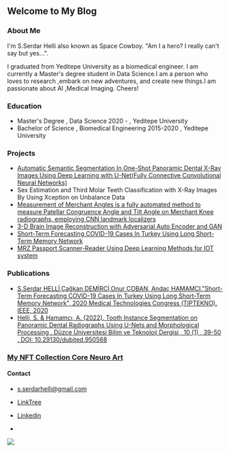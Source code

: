 ## Welcome to My Blog






### About Me

I'm S.Serdar Helli also known as Space Cowboy. "Am I a hero? I really can't say but yes...".

I graduated from Yeditepe University as a biomedical engineer. I am currently a Master's degree student in Data Science.I am a person who loves to research ,embark on new adventures, and create new things.I am passionate about AI ,Medical Imaging. Cheers!





### Education
- Master's Degree , Data Science 2020 - , Yeditepe University
- Bachelor of Science , Biomedical Engineering 2015-2020 , Yeditepe University 




### Projects

- [Automatic Semantic Segmentation In One-Shot Panoramic Dental X-Ray Images Using Deep Learning with U-Net(Fully Connective Convolutional Neural Networks)](https://github.com/SerdarHelli/Segmentation-of-Teeth-in-Panoramic-X-ray-Image-Using-U-Net)
- Sex Estimation and Third Molar Teeth Classification with X-Ray Images By Using Xception on Unbalance Data
- [Measurement of Merchant Angles is a fully automated method to measure Patellar Congruence Angle and Tilt Angle on Merchant Knee radiographs, employing CNN landmark localizers](https://github.com/SerdarHelli/Knee-Merchant-Landmark-Detection)
- [3-D Brain Image Reconstruction with Adversarial Auto Encoder and GAN](https://huggingface.co/spaces/SerdarHelli/Brain-MR-Image-Generation-with-StyleGAN)
- [Short-Term Forecasting COVID-19 Cases In Turkey Using Long Short-Term Memory Network](https://ieeexplore.ieee.org/document/9299235)
- [MRZ Passport Scanner-Reader Using Deep Learning Methods for IOT system](https://github.com/SerdarHelli/MRZ_Passport_Reader_From_Image)


### Publications 

- [S.Serdar HELLİ,Çağkan DEMİRCİ,Onur ÇOBAN, Andaç HAMAMCI."Short-Term Forecasting COVID-19 Cases In Turkey Using Long Short-Term Memory Network", 2020 Medical Technologies Congress (TIPTEKNO). IEEE, 2020 ](https://ieeexplore.ieee.org/document/9299235)
- [Helli, S. & Hamamcı, A. (2022). Tooth Instance Segmentation on Panoramic Dental Radiographs Using U-Nets and Morphological Processing . Düzce Üniversitesi Bilim ve Teknoloji Dergisi , 10 (1) , 39-50 . DOI: 10.29130/dubited.950568](https://dergipark.org.tr/tr/pub/dubited/issue/68307/950568)  


### [My NFT Collection Core Neuro Art](https://opensea.io/collection/coreneuroart)


#### Contact 
- [s.serdarhelli@gmail.com](mailto:s.serdarhelli@gmail.com)

- [LinkTree](https://linktr.ee/SerdarHelli)

- [Linkedin](https://www.linkedin.com/in/selahattin-serdar-helli-85bb201a3/?originalSubdomain=tr)
- 

<a href="https://clustrmaps.com/site/1bprt"  title="Visit tracker"><img src="//www.clustrmaps.com/map_v2.png?d=jSpq3v2ECzLoFfFfBxI6b1_nP1vsD587K0WIqXjZM50&cl=ffffff" /></a>
